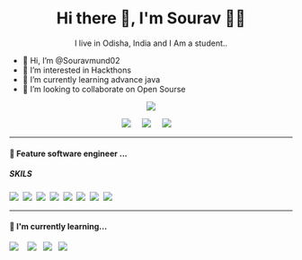 

<h1 align='center'> Hi there 👋, I'm Sourav  👩‍💻 </h1>

<p align='center'>
  I live in Odisha, India and I Am a student.. 
</p>

- 👋 Hi, I’m @Souravmund02
- 👀 I’m interested in Hackthons
- 🌱 I’m currently learning advance java 
- 💞️ I’m looking to collaborate on Open Sourse


<p align='center'>
  <a href="#"><img src="![Visitor Count](https://profile-counter.glitch.me/Souravmund02/count.svg)"></a>
</p>


<p align='center'>
  <a href="https://twitter.com/SouravMund12"><img src="https://img.shields.io/badge/twitter-%231DA1F2.svg?&style=for-the-badge&logo=twitter&logoColor=white" /></a>&nbsp;&nbsp;&nbsp;&nbsp;
  <a href="https://www.linkedin.com/in/souravmund/"><img src="https://img.shields.io/badge/linkedin-%230077B5.svg?&style=for-the-badge&logo=linkedin&logoColor=white" /></a>&nbsp;&nbsp;&nbsp;&nbsp;
  <a href="https://mail.google.com/mail/u/1/#inbox"><img src="https://img.shields.io/badge/gmail-%23D14836.svg?&style=for-the-badge&logo=gmail&logoColor=white" /></a>&nbsp;&nbsp;&nbsp;&nbsp;

</p>


<hr>

<h4>🔭  Feature software engineer ...</h4>

<h5> SKILS </h5>
<p >
  <img src="https://img.shields.io/badge/java-1572B6?&style=for-the-badge&logo=python0&logoColor=white" />&nbsp;&nbsp;<img src="https://img.shields.io/badge/python%20-%23e34f26.svg?&style=for-the-badge&logo=htmls5&logoColor=white" />&nbsp;&nbsp;<img src="https://img.shields.io/badge/html5-20232A?style=for-the-badge&logo=java&logoColor=61DAFB" />&nbsp;&nbsp;<img src="https://img.shields.io/badge/Sql-563D7C?style=for-the-badge&logo=sql&logoColor=white">&nbsp;&nbsp;<img src="https://img.shields.io/badge/dsa%20-%23cc6699.svg?&style=for-the-badge&logo=dsa&logoColor=white" />&nbsp;&nbsp;<img src="https://img.shields.io/badge/power bi-F7B500?style=for-the-badge&logo=sketchss&logoColor=white" />&nbsp;&nbsp;<img src="https://img.shields.io/badge/photoshop-2496ED?style=for-the-badge&logo=dodcker&logoColor=white" />&nbsp;&nbsp;<img src="https://img.shields.io/badge/illustrator-%13e48f20.svg?&style=for-the-badge&logo=illustrator&logoColor=white" />&nbsp;&nbsp;
</p>


<hr>

<h4>🌱  I'm currently learning...</h4>
<p >
  <img src="https://img.shields.io/badge/core java-007ACC?style=for-the-badge&logo=typescrisspt&logoColor=white" />&nbsp;&nbsp;&nbsp;&nbsp;<img src="https://img.shields.io/badge/data science-000000?style=for-the-badge&logo=nextxx.js&logoColor=white" />&nbsp;&nbsp;&nbsp;<img src="https://img.shields.io/badge/machine learning%20-%23c21325.svg?&style=for-the-badge&logo=jesxdxt&logoColor=white" />&nbsp;&nbsp;&nbsp;<img src="https://img.shields.io/badge/competitive coding-20232A?style=for-the-badge&logo=readdct&logoColor=61DAFB" />&nbsp;&nbsp;&nbsp;
</p>

